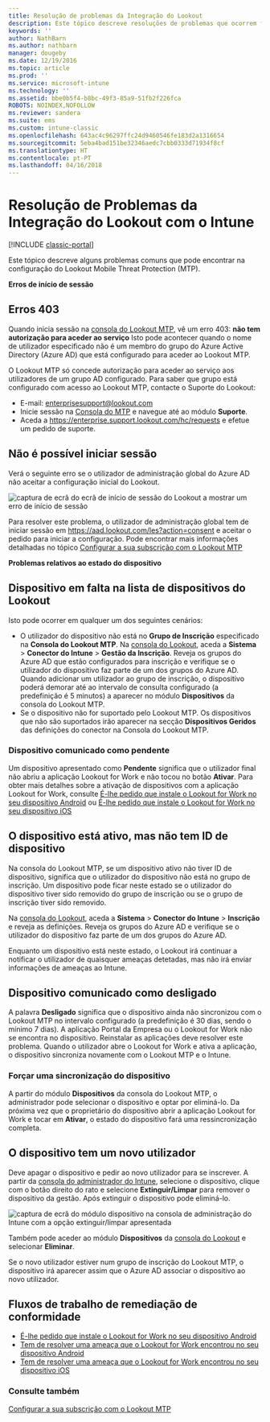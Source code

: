 ```yaml
---
title: Resolução de problemas da Integração do Lookout
description: Este tópico descreve resoluções de problemas que ocorrem frequentemente com a Integração do Lookout
keywords: ''
author: NathBarn
ms.author: nathbarn
manager: dougeby
ms.date: 12/19/2016
ms.topic: article
ms.prod: ''
ms.service: microsoft-intune
ms.technology: ''
ms.assetid: bbe0b5f4-b8bc-49f3-85a9-51fb2f226fca
ROBOTS: NOINDEX,NOFOLLOW
ms.reviewer: sandera
ms.suite: ems
ms.custom: intune-classic
ms.openlocfilehash: 643ac4c96297ffc24d9460546fe183d2a1316654
ms.sourcegitcommit: 5eba4bad151be32346aedc7cbb0333d71934f8cf
ms.translationtype: HT
ms.contentlocale: pt-PT
ms.lasthandoff: 04/16/2018
---
```

# <a name="troubleshoot-lookout-integration-with-intune"></a>Resolução de Problemas da Integração do Lookout com o Intune

[!INCLUDE [classic-portal](../includes/classic-portal.md)]

Este tópico descreve alguns problemas comuns que pode encontrar na configuração do Lookout Mobile Threat Protection (MTP).

**Erros de início de sessão**

## <a name="403-errors"></a>Erros 403
Quando inicia sessão na [consola do Lookout MTP](https://aad.lookout.com), vê um erro 403: **não tem autorização para aceder ao serviço** Isto pode acontecer quando o nome de utilizador especificado não é um membro do grupo do Azure Active Directory (Azure AD) que está configurado para aceder ao Lookout MTP.

O Lookout MTP só concede autorização para aceder ao serviço aos utilizadores de um grupo AD configurado. Para saber que grupo está configurado com acesso ao Lookout MTP, contacte o Suporte do Lookout:

* E-mail: enterprisesupport@lookout.com
* Inicie sessão na [Consola do MTP](http://aad.lookout.com) e navegue até ao módulo **Suporte**.
* Aceda a https://enterprise.support.lookout.com/hc/requests e efetue um pedido de suporte.

## <a name="unable-to-sign-in"></a>Não é possível iniciar sessão
Verá o seguinte erro se o utilizador de administração global do Azure AD não aceitar a configuração inicial do Lookout.

![captura de ecrã do ecrã de início de sessão do Lookout a mostrar um erro de início de sessão](../media/mtp/lookout-mtp-consent-not-accepted-error.png)

Para resolver este problema, o utilizador de administração global tem de iniciar sessão em https://aad.lookout.com/les?action=consent e aceitar o pedido para iniciar a configuração. Pode encontrar mais informações detalhadas no tópico [Configurar a sua subscrição com o Lookout MTP](../deploy-use/setup-your-lookout-mtd-subscription.md)

**Problemas relativos ao estado do dispositivo**

## <a name="device-missing-from-lookout-device-list"></a>Dispositivo em falta na lista de dispositivos do Lookout

Isto pode ocorrer em qualquer um dos seguintes cenários:
* O utilizador do dispositivo não está no **Grupo de Inscrição** especificado na **Consola do Lookout MTP**.  Na [consola do Lookout](http://aad.lookout.com), aceda a **Sistema** > **Conector do Intune** > **Gestão da Inscrição**.  Reveja os grupos do Azure AD que estão configurados para inscrição e verifique se o utilizador do dispositivo faz parte de um dos grupos do Azure AD.  Quando adicionar um utilizador ao grupo de inscrição, o dispositivo poderá demorar até ao intervalo de consulta configurado (a predefinição é 5 minutos) a aparecer no módulo **Dispositivos** da consola do Lookout MTP.
* Se o dispositivo não for suportado pelo Lookout MTP.  Os dispositivos que não são suportados irão aparecer na secção **Dispositivos Geridos** das definições do conector na Consola do Lookout MTP.

### <a name="device-reported-as-pending"></a>Dispositivo comunicado como **pendente**

Um dispositivo apresentado como **Pendente** significa que o utilizador final não abriu a aplicação Lookout for Work e não tocou no botão **Ativar**. Para obter mais detalhes sobre a ativação de dispositivos com a aplicação Lookout for Work, consulte [É-lhe pedido que instale o Lookout for Work no seu dispositivo Android](http://docs.microsoft.com/intune-user-help/you-are-prompted-to-install-lookout-for-work-android) ou [É-lhe pedido que instale o Lookout for Work no seu dispositivo iOS](https://docs.microsoft.com/intune-user-help/you-are-prompted-to-install-lookout-for-work-ios)

## <a name="device-whos-active-but-has-no-device-id"></a>O dispositivo está ativo, mas não tem ID de dispositivo
Na consola do Lookout MTP, se um dispositivo ativo não tiver ID de dispositivo, significa que o utilizador do dispositivo não está no grupo de inscrição. Um dispositivo pode ficar neste estado se o utilizador do dispositivo tiver sido removido do grupo de inscrição ou se o grupo de inscrição tiver sido removido.

Na [consola do Lookout](http://aad.lookout.com), aceda a **Sistema** > **Conector do Intune** > **Inscrição** e reveja as definições.  Reveja os grupos do Azure AD e verifique se o utilizador do dispositivo faz parte de um dos grupos do Azure AD.

Enquanto um dispositivo está neste estado, o Lookout irá continuar a notificar o utilizador de quaisquer ameaças detetadas, mas não irá enviar informações de ameaças ao Intune.

## <a name="device-reported-as-disconnected"></a>Dispositivo comunicado como **desligado**

A palavra **Desligado** significa que o dispositivo ainda não sincronizou com o Lookout MTP no intervalo configurado (a predefinição é 30 dias, sendo o mínimo 7 dias). A aplicação Portal da Empresa ou o Lookout for Work não se encontra no dispositivo. Reinstalar as aplicações deve resolver este problema. Quando o utilizador abre o Lookout for Work e ativa a aplicação, o dispositivo sincroniza novamente com o Lookout MTP e o Intune.

### <a name="forcing-a-device-sync"></a>Forçar uma sincronização do dispositivo
A partir do módulo **Dispositivos** da consola do Lookout MTP, o administrador pode selecionar o dispositivo e optar por eliminá-lo.   Da próxima vez que o proprietário do dispositivo abrir a aplicação Lookout for Work e tocar em **Ativar**, o estado do dispositivo fará uma ressincronização completa.

## <a name="device-has-a-new-user"></a>O dispositivo tem um novo utilizador
Deve apagar o dispositivo e pedir ao novo utilizador para se inscrever.  A partir da [consola do administrador do Intune](https://manage.microsoft.com), selecione o dispositivo, clique com o botão direito do rato e selecione **Extinguir/Limpar** para remover o dispositivo da gestão. Após extinguir o dispositivo pode eliminá-lo.

![captura de ecrã do módulo dispositivo na consola de administração do Intune com a opção extinguir/limpar apresentada](../media/mtp/mtp-retire-device-intune-console.png)

Também pode aceder ao módulo **Dispositivos** da [consola do Lookout](http://aad.lookout.com) e selecionar **Eliminar**.

Se o novo utilizador estiver num grupo de inscrição do Lookout MTP, o dispositivo irá aparecer assim que o Azure AD associar o dispositivo ao novo utilizador.

## <a name="compliance-remediation-workflows"></a>Fluxos de trabalho de remediação de conformidade
- [É-lhe pedido que instale o Lookout for Work no seu dispositivo Android]( http://docs.microsoft.com/intune-user-help/you-are-prompted-to-install-lookout-for-work-android)
- [Tem de resolver uma ameaça que o Lookout for Work encontrou no seu dispositivo Android](http://docs.microsoft.com/intune-user-help/you-need-to-resolve-a-threat-found-by-lookout-for-work-android)
- [Tem de resolver uma ameaça que o Lookout for Work encontrou no seu dispositivo iOS](https://docs.microsoft.com/intune-user-help/you-need-to-resolve-a-threat-found-by-lookout-for-work-ios)


### <a name="see-also"></a>Consulte também
[Configurar a sua subscrição com o Lookout MTP](/intune-classic/deploy-use/set-up-your-subscription-with-lookout-mtp)
